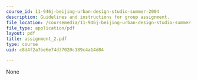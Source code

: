```yaml
---
course_id: 11-946j-beijing-urban-design-studio-summer-2004
description: Guidelines and instructions for group assignment.
file_location: /coursemedia/11-946j-beijing-urban-design-studio-summer-2004/c8d4f2a7be6e74d37020c189c4a14d84_assignment_2.pdf
file_type: application/pdf
layout: pdf
title: assignment_2.pdf
type: course
uid: c8d4f2a7be6e74d37020c189c4a14d84

---
```

None